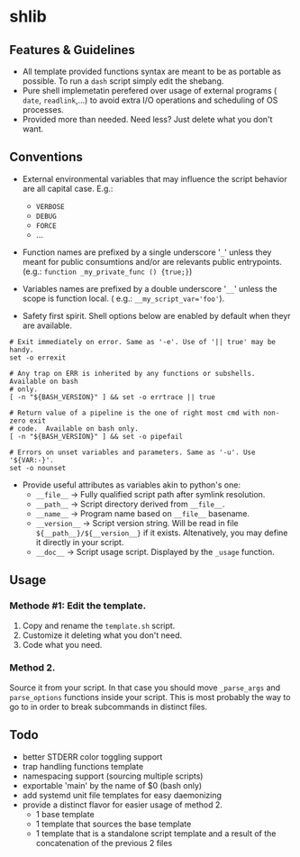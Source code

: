 # shlib

## Features & Guidelines

- All template provided functions syntax are meant to be as portable as possible.
  To run a `dash` script simply edit the shebang.
- Pure shell implemetatin perefered over usage of external programs ( `date`,
    `readlink`,...) to avoid extra I/O operations and scheduling of OS processes.
- Provided more than needed. Need less? Just delete what you don't want.

## Conventions

- External environmental variables that may influence the script behavior are
all capital case. E.g.:
  - `VERBOSE`
  - `DEBUG`
  - `FORCE`
  - ...
- Function names are prefixed by a single underscore '`_`' unless they meant for public consumtions
  and/or are relevants public entrypoints. (e.g.: `function _my_private_func () {true;}`)
- Variables names are prefixed by a double underscore '`__`'  unless the scope is function
  local. ( e.g.: `__my_script_var='foo'`).

- Safety first spirit. Shell options below are enabled by default when theyr
  are available.

```
# Exit immediately on error. Same as '-e'. Use of '|| true' may be handy.
set -o errexit

# Any trap on ERR is inherited by any functions or subshells. Available on bash
# only.
[ -n "${BASH_VERSION}" ] && set -o errtrace || true

# Return value of a pipeline is the one of right most cmd with non-zero exit
# code.  Available on bash only.
[ -n "${BASH_VERSION}" ] && set -o pipefail

# Errors on unset variables and parameters. Same as '-u'. Use '${VAR:-}'.
set -o nounset
```

- Provide useful attributes as variables akin to python's one:
  - `__file__` -> Fully qualified script path after symlink resolution.
  - `__path__` -> Script directory derived from `__file__`.
  - `__name__` -> Program name based on `__file__` basename.
  - `__version__` -> Script version string. Will be read in file
  `${__path__}/${__version__}` if it exists. Altenatively, you may define it
  directly in your script.
  - `__doc__` -> Script usage script. Displayed by the `_usage` function.

## Usage

### Methode #1: Edit the template.

1. Copy and rename the `template.sh` script.
2. Customize it deleting what you don't need.
3. Code what you need.

### Method 2.

Source it from your script. In that case you should move `_parse_args` and
`parse_options` functions inside your script. This is most probably the way to
go to in order to break subcommands in distinct files.

## Todo

- better STDERR color toggling support
- trap handling functions template
- namespacing support (sourcing multiple scripts)
- exportable 'main' by the name of $0 (bash only)
- add systemd unit file templates for easy daemonizing
- provide a distinct flavor for easier usage of method 2.
  - 1 base template
  - 1 template that sources the base template
  - 1 template that is a standalone script template and a result of the concatenation of the previous 2 files
